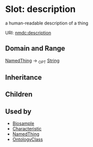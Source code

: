 # Slot: description


a human-readable description of a thing

URI: [nmdc:description](https://microbiomedata/meta/description)
## Domain and Range

[NamedThing](NamedThing.md) ->  <sub>OPT</sub> [String](String.md)
## Inheritance

## Children

## Used by

 * [Biosample](Biosample.md)
 * [Characteristic](Characteristic.md)
 * [NamedThing](NamedThing.md)
 * [OntologyClass](OntologyClass.md)
